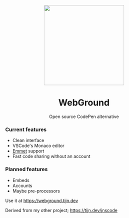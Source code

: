 <div align="center">
  <img src="https://github.com/user-attachments/assets/ebcaaae0-36c6-491a-9a27-d627a6d8a912" height="256" />
  <h1>WebGround</h1>
  <p>Open source CodePen alternative</p>
</div>


### Current features

- Clean interface
- VSCode's Monaco editor
- [Emmet](https://code.visualstudio.com/docs/editor/emmet) support
- Fast code sharing without an account


### Planned features

- Embeds
- Accounts
- Maybe pre-processors

Use it at https://webground.tijn.dev


Derived from my other project; https://tijn.dev/jnscode
